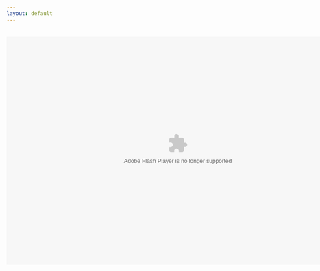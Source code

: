 ```yaml
---
layout: default
---
```

<title>Mirror's Edge 2D</title>
<div align="center">
<br />
<object align="middle" data="https://s3.amazonaws.com/BorneGames/Game_Files/ME_2D/ME2D_game.swf" height="533" type="application/x-shockwave-flash" width="800"></object>
